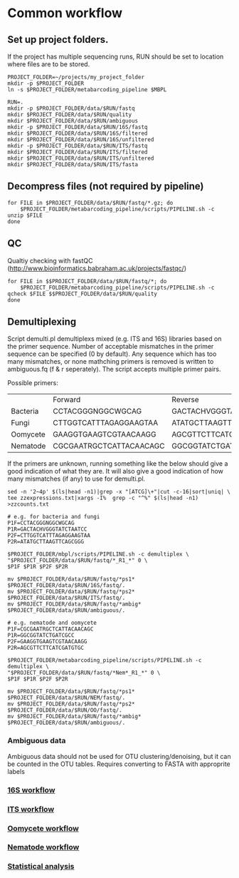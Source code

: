 # Common workflow

## Set up project folders.

If the project has multiple sequencing runs, RUN should be set to location where files are to be stored.

```shell
PROJECT_FOLDER=~/projects/my_project_folder
mkdir -p $PROJECT_FOLDER
ln -s $PROJECT_FOLDER/metabarcoding_pipeline $MBPL

RUN=.
mkdir -p $PROJECT_FOLDER/data/$RUN/fastq
mkdir $PROJECT_FOLDER/data/$RUN/quality
mkdir $PROJECT_FOLDER/data/$RUN/ambiguous
mkdir -p $PROJECT_FOLDER/data/$RUN/16S/fastq
mkdir $PROJECT_FOLDER/data/$RUN/16S/filtered
mkdir $PROJECT_FOLDER/data/$RUN/16S/unfiltered
mkdir -p $PROJECT_FOLDER/data/$RUN/ITS/fastq
mkdir $PROJECT_FOLDER/data/$RUN/ITS/filtered
mkdir $PROJECT_FOLDER/data/$RUN/ITS/unfiltered
mkdir $PROJECT_FOLDER/data/$RUN/ITS/fasta
```

## Decompress files (not required by pipeline)

```shell
for FILE in $PROJECT_FOLDER/data/$RUN/fastq/*.gz; do 
	$PROJECT_FOLDER/metabarcoding_pipeline/scripts/PIPELINE.sh -c unzip $FILE
done
```

## QC
Qualtiy checking with fastQC (http://www.bioinformatics.babraham.ac.uk/projects/fastqc/)
```shell
for FILE in $$PROJECT_FOLDER/data/$RUN/fastq/*; do 
	$PROJECT_FOLDER/metabarcoding_pipeline/scripts/PIPELINE.sh -c qcheck $FILE $$PROJECT_FOLDER/data/$RUN/quality
done
```

## Demultiplexing

Script demulti.pl demultiplexs mixed (e.g. ITS and 16S) libraries based on the primer sequence. Number of acceptable mismatches in the primer sequence can be specified (0 by default). Any sequence which has too many mismatches, or none mathching primers is removed is written to ambiguous.fq (f & r seperately). The script accepts multiple primer pairs.

<table>
Possible primers:
<tr><td><td>Forward<td>Reverse</tr>
<tr><td>Bacteria<td>CCTACGGGNGGCWGCAG<td>GACTACHVGGGTATCTAATCC</tr>
<tr><td>Fungi<td>CTTGGTCATTTAGAGGAAGTAA<td>ATATGCTTAAGTTCAGCGGG</tr>
<tr><td>Oomycete<td>GAAGGTGAAGTCGTAACAAGG<td>AGCGTTCTTCATCGATGTGC</tr>
<tr><td>Nematode<td>CGCGAATRGCTCATTACAACAGC<td>GGCGGTATCTGATCGCC</tr>
</table>

If the primers are unknown, running something like the below should give a good indication of what they are. It will also give a good indication of how many mismatches (if any) to use for demulti.pl. 
```shell
sed -n '2~4p' $(ls|head -n1)|grep -x "[ATCG]\+"|cut -c-16|sort|uniq| \
tee zzexpressions.txt|xargs -I%  grep -c "^%" $(ls|head -n1) >zzcounts.txt
```

```shell
# e.g. for bacteria and fungi
P1F=CCTACGGGNGGCWGCAG
P1R=GACTACHVGGGTATCTAATCC
P2F=CTTGGTCATTTAGAGGAAGTAA
P2R=ATATGCTTAAGTTCAGCGGG

$PROJECT_FOLDER/mbpl/scripts/PIPELINE.sh -c demultiplex \
"$PROJECT_FOLDER/data/$RUN/fastq/*_R1_*" 0 \
$P1F $P1R $P2F $P2R

mv $PROJECT_FOLDER/data/$RUN/fastq/*ps1* $PROJECT_FOLDER/data/$RUN/16S/fastq/.
mv $PROJECT_FOLDER/data/$RUN/fastq/*ps2* $PROJECT_FOLDER/data/$RUN/ITS/fastq/.
mv $PROJECT_FOLDER/data/$RUN/fastq/*ambig* $PROJECT_FOLDER/data/$RUN/ambiguous/.

# e.g. nematode and oomycete
P1F=CGCGAATRGCTCATTACAACAGC
P1R=GGCGGTATCTGATCGCC
P2F=GAAGGTGAAGTCGTAACAAGG
P2R=AGCGTTCTTCATCGATGTGC

$PROJECT_FOLDER/metabarcoding_pipeline/scripts/PIPELINE.sh -c demultiplex \
"$PROJECT_FOLDER/data/$RUN/fastq/*Nem*_R1_*" 0 \
$P1F $P1R $P2F $P2R

mv $PROJECT_FOLDER/data/$RUN/fastq/*ps1* $PROJECT_FOLDER/data/$RUN/NEM/fastq/.
mv $PROJECT_FOLDER/data/$RUN/fastq/*ps2* $PROJECT_FOLDER/data/$RUN/OO/fastq/.
mv $PROJECT_FOLDER/data/$RUN/fastq/*ambig* $PROJECT_FOLDER/data/$RUN/ambiguous/.
```
### Ambiguous data
Ambiguous data should not be used for OTU clustering/denoising, but it can be counted in the OTU tables.
Requires converting to FASTA with approprite labels

### [16S workflow](../master/16S%20%20workflow.md)
### [ITS workflow](../master//ITS%20workflow.md)
### [Oomycete workflow](../master/Oomycota%20workflow.md)
### [Nematode workflow](../master/Nematoda%20workflow.md)
### [Statistical analysis](../master/statistical%20analysis.md)
